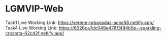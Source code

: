 # LGMVIP-Web
Task1 Live Working Link: https://serene-rabanadas-acea58.netlify.app/
Task4 Live Working Link: https://6326ca7dc049e478f3f94b5e--sparkling-crostata-62cd2f.netlify.app/
